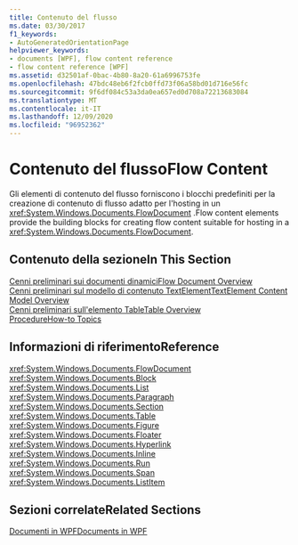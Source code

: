 ```yaml
---
title: Contenuto del flusso
ms.date: 03/30/2017
f1_keywords:
- AutoGeneratedOrientationPage
helpviewer_keywords:
- documents [WPF], flow content reference
- flow content reference [WPF]
ms.assetid: d32501af-0bac-4b80-8a20-61a6996753fe
ms.openlocfilehash: 47bdc48eb6f2fcb0ffd73f06a58bd01d716e56fc
ms.sourcegitcommit: 9f6df084c53a3da0ea657ed0d708a72213683084
ms.translationtype: MT
ms.contentlocale: it-IT
ms.lasthandoff: 12/09/2020
ms.locfileid: "96952362"
---
```

# <a name="flow-content"></a><span data-ttu-id="5b8ee-102">Contenuto del flusso</span><span class="sxs-lookup"><span data-stu-id="5b8ee-102">Flow Content</span></span>
<span data-ttu-id="5b8ee-103">Gli elementi di contenuto del flusso forniscono i blocchi predefiniti per la creazione di contenuto di flusso adatto per l'hosting in un <xref:System.Windows.Documents.FlowDocument> .</span><span class="sxs-lookup"><span data-stu-id="5b8ee-103">Flow content elements provide the building blocks for creating flow content suitable for hosting in a <xref:System.Windows.Documents.FlowDocument>.</span></span>  
  
## <a name="in-this-section"></a><span data-ttu-id="5b8ee-104">Contenuto della sezione</span><span class="sxs-lookup"><span data-stu-id="5b8ee-104">In This Section</span></span>  
 [<span data-ttu-id="5b8ee-105">Cenni preliminari sui documenti dinamici</span><span class="sxs-lookup"><span data-stu-id="5b8ee-105">Flow Document Overview</span></span>](flow-document-overview.md)  
 [<span data-ttu-id="5b8ee-106">Cenni preliminari sul modello di contenuto TextElement</span><span class="sxs-lookup"><span data-stu-id="5b8ee-106">TextElement Content Model Overview</span></span>](textelement-content-model-overview.md)  
 [<span data-ttu-id="5b8ee-107">Cenni preliminari sull'elemento Table</span><span class="sxs-lookup"><span data-stu-id="5b8ee-107">Table Overview</span></span>](table-overview.md)  
 [<span data-ttu-id="5b8ee-108">Procedure</span><span class="sxs-lookup"><span data-stu-id="5b8ee-108">How-to Topics</span></span>](flow-content-elements-how-to-topics.md)  
  
## <a name="reference"></a><span data-ttu-id="5b8ee-109">Informazioni di riferimento</span><span class="sxs-lookup"><span data-stu-id="5b8ee-109">Reference</span></span>  
 <xref:System.Windows.Documents.FlowDocument>  
  <xref:System.Windows.Documents.Block>  
  <xref:System.Windows.Documents.List>  
  <xref:System.Windows.Documents.Paragraph>  
  <xref:System.Windows.Documents.Section>  
  <xref:System.Windows.Documents.Table>  
  <xref:System.Windows.Documents.Figure>  
  <xref:System.Windows.Documents.Floater>  
  <xref:System.Windows.Documents.Hyperlink>  
  <xref:System.Windows.Documents.Inline>  
  <xref:System.Windows.Documents.Run>  
  <xref:System.Windows.Documents.Span>  
  <xref:System.Windows.Documents.ListItem>  
  
## <a name="related-sections"></a><span data-ttu-id="5b8ee-110">Sezioni correlate</span><span class="sxs-lookup"><span data-stu-id="5b8ee-110">Related Sections</span></span>  
 [<span data-ttu-id="5b8ee-111">Documenti in WPF</span><span class="sxs-lookup"><span data-stu-id="5b8ee-111">Documents in WPF</span></span>](documents-in-wpf.md)

